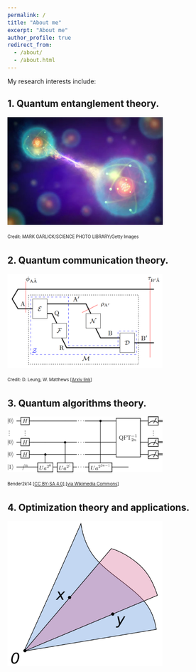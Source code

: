 ```yaml
---
permalink: /
title: "About me"
excerpt: "About me"
author_profile: true
redirect_from: 
  - /about/
  - /about.html
---
```


My research interests include:

## 1. Quantum entanglement theory.

<img src="files/entanglement.jpg" alt="Quantum entanglement" width="350"/>

<sub><sup>Credit: MARK GARLICK/SCIENCE PHOTO LIBRARY/Getty Images</sup></sub>

## 2. Quantum communication theory.

<img src="files/channel.png" alt="Quantum communication" width="350"/>

<sub><sup>Credit: D. Leung, W. Matthews [<a href="https://arxiv.org/pdf/1406.7142v2.pdf">Arxiv link</a>]</sup></sub>

## 3. Quantum algorithms theory.

<img src="files/Shor's_algorithm.svg" alt="Quantum algorithms" width="350"/>

<sub><sup>Bender2k14 [<a href="https://creativecommons.org/licenses/by-sa/4.0">CC BY-SA 4.0</a>],[<a href="https://commons.wikimedia.org/wiki/File:Shor%27s_algorithm.svg">via Wikimedia Commons</a>]</sup></sub>

## 4. Optimization theory and applications.

<img src="files/Convex_cone_illust.svg.png" alt="Optimization" width="350"/>
